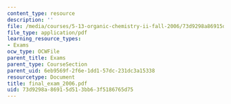 ```yaml
---
content_type: resource
description: ''
file: /media/courses/5-13-organic-chemistry-ii-fall-2006/73d9298a86915d513bb63f5186765d75_final_exam_2006.pdf
file_type: application/pdf
learning_resource_types:
- Exams
ocw_type: OCWFile
parent_title: Exams
parent_type: CourseSection
parent_uid: 6eb9569f-2f6e-1dd1-57dc-231dc3a15338
resourcetype: Document
title: final_exam_2006.pdf
uid: 73d9298a-8691-5d51-3bb6-3f5186765d75
---
```

